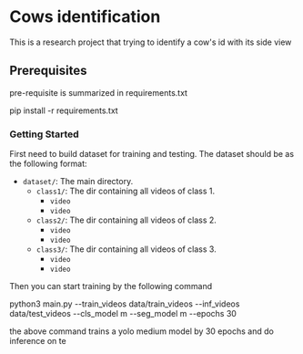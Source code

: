 # Cows identification

This is a research project that trying to identify a cow's id with its side view

## Prerequisites

pre-requisite is summarized in requirements.txt

pip install -r requirements.txt

### Getting Started

First need to build dataset for training and testing. The dataset should be as the following format:

- `dataset/`: The main directory.
    - `class1/`: The dir containing all videos of class 1.
      - `video`
      - `video`
    - `class2/`: The dir containing all videos of class 2.
      - `video`
      - `video`
    - `class3/`: The dir containing all videos of class 3.
      - `video`
      - `video`

Then you can start training by the following command

python3 main.py --train_videos data/train_videos --inf_videos data/test_videos --cls_model m --seg_model m --epochs 30

the above command trains a yolo medium model by 30 epochs and do inference on te